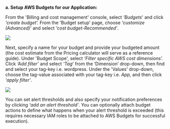 ﻿**a. Setup AWS Budgets for our Application:**

From the 'Billing and cost management' console, select *'Budgets*' and click *'create budget'.* From the 'Budget setup' page, choose *'customize (Advanced)*' and select *'cost budget-Recommended'*.


![](Aspose.Words.9a87474a-8b1c-4fbf-990a-70f1a8c7c49f.001.png)


Next, specify a name for your budget and provide your budgeted amount (the cost estimate from the Pricing calculator will serve as a reference guide). Under 'Budget Scope', select *‘Filter specific AWS cost dimensions’.* Click *‘Add filter’* and select *'Tag*' from the ‘Dimension’ drop-down, then find and select your tag-key i.e. wordpress. Under the 'Values' drop-down, choose the tag-value associated with your tag-key i.e. *App,* and then click *'apply filter'*.



![](Aspose.Words.9a87474a-8b1c-4fbf-990a-70f1a8c7c49f.002.png)

You can set alert thresholds and also specify your notification preferences by clicking *'add an alert threshold'*. You can optionally attach budget actions to define what happens when your alert threshold is exceeded (this requires necessary IAM roles to be attached to AWS Budgets for successful execution).


